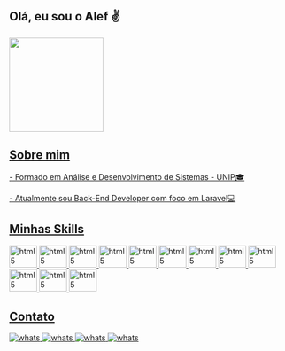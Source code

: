 ## Olá, eu sou o Alef ✌️

<div>
    <a href="https://github.com/aleffelipe96">
    <img height="170em" src="https://github-readme-stats-git-masterrstaa-rickstaa.vercel.app/api?username=aleffelipe96&show_icons=true&theme=dracula&include_all_commits=true&count_private=true"/>
</div>

## Sobre mim
<div>
    <p>- Formado em Análise e Desenvolvimento de Sistemas - UNIP🎓</p>
    <p>- Atualmente sou Back-End Developer com foco em Laravel💻</p>
</div>

## Minhas Skills
<div style="display: inline_block">
    <img alt="html5" height="40" width="50" src="https://cdn.jsdelivr.net/gh/devicons/devicon/icons/html5/html5-original.svg">
    <img alt="html5" height="40" width="50" src="https://cdn.jsdelivr.net/gh/devicons/devicon/icons/css3/css3-original.svg">
    <img alt="html5" height="40" width="50" src="https://cdn.jsdelivr.net/gh/devicons/devicon/icons/javascript/javascript-original.svg">
    <img alt="html5" height="40" width="50" src="https://cdn.jsdelivr.net/gh/devicons/devicon/icons/jquery/jquery-original-wordmark.svg">
    <img alt="html5" height="40" width="50" src="https://cdn.jsdelivr.net/gh/devicons/devicon/icons/bootstrap/bootstrap-plain-wordmark.svg">
    <img alt="html5" height="40" width="50" src="https://cdn.jsdelivr.net/gh/devicons/devicon/icons/php/php-original.svg">
    <img alt="html5" height="40" width="50" src="https://cdn.jsdelivr.net/gh/devicons/devicon/icons/mysql/mysql-original-wordmark.svg">
    <img alt="html5" height="40" width="50" src="https://cdn.jsdelivr.net/gh/devicons/devicon/icons/composer/composer-original.svg">
    <img alt="html5" height="40" width="50" src="https://cdn.jsdelivr.net/gh/devicons/devicon/icons/npm/npm-original-wordmark.svg">
    <img alt="html5" height="40" width="50" src="https://cdn.jsdelivr.net/gh/devicons/devicon/icons/laravel/laravel-plain-wordmark.svg">
    <img alt="html5" height="40" width="50" src="https://cdn.jsdelivr.net/gh/devicons/devicon/icons/git/git-original-wordmark.svg">
    <img alt="html5" height="40" width="50" src="https://cdn.jsdelivr.net/gh/devicons/devicon/icons/vscode/vscode-original.svg">
</div>

## Contato
<div>
    <a href="https://api.whatsapp.com/send?phone=5511997601182">
        <img alt="whats" src="https://img.shields.io/badge/WhatsApp-25D366?style=for-the-badge&logo=whatsapp&logoColor=white">
    </a>
    <a href="https://www.linkedin.com/in/aleffelipe96/">
        <img alt="whats" src="https://img.shields.io/badge/LinkedIn-0077B5?style=for-the-badge&logo=linkedin&logoColor=white">
    </a>
    <a href="https://github.com/aleffelipe96">
        <img alt="whats" src="https://img.shields.io/badge/GitHub-100000?style=for-the-badge&logo=github&logoColor=white">
    </a>
    <a href="mailto:alef_felipe@live.com">
        <img alt="whats" src="https://img.shields.io/badge/Microsoft_Outlook-0078D4?style=for-the-badge&logo=microsoft-outlook&logoColor=white">
    </a>
</div>
